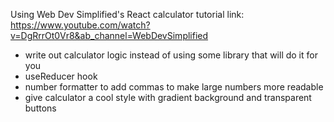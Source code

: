 Using Web Dev Simplified's React calculator tutorial
link: https://www.youtube.com/watch?v=DgRrrOt0Vr8&ab_channel=WebDevSimplified

- write out calculator logic instead of using some library that will do it for you
- useReducer hook
- number formatter to add commas to make large numbers more readable
- give calculator a cool style with gradient background and transparent buttons